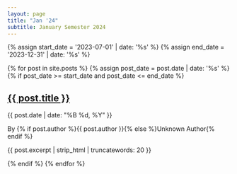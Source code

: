 ```yaml
---
layout: page
title: "Jan '24"
subtitle: January Semester 2024
---
```


<div class="post-list">
  {% assign start_date = '2023-07-01' | date: '%s' %}
  {% assign end_date = '2023-12-31' | date: '%s' %}

  {% for post in site.posts %}
    {% assign post_date = post.date | date: '%s' %}
    {% if post_date >= start_date and post_date <= end_date %}
      <div class="post-box">
        <h2><a href="{{ post.url }}">{{ post.title }}</a></h2>
        <p class="post-date">{{ post.date | date: "%B %d, %Y" }}</p>
        <p class="post-author">By {% if post.author %}{{ post.author }}{% else %}Unknown Author{% endif %}</p>
        <p class="post-excerpt">{{ post.excerpt | strip_html | truncatewords: 20 }}</p>
      </div>
    {% endif %}
  {% endfor %}
</div>



